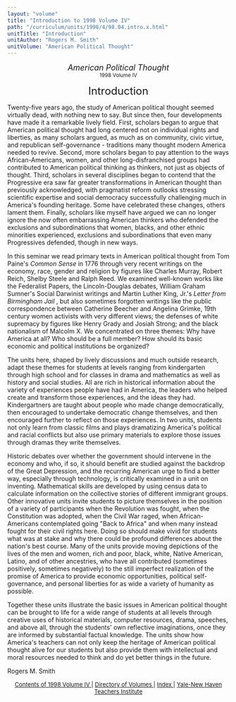 ```yaml
---
layout: "volume"
title: "Introduction to 1998 Volume IV"
path: "/curriculum/units/1998/4/98.04.intro.x.html"
unitTitle: "Introduction"
unitAuthor: "Rogers M. Smith"
unitVolume: "American Political Thought"
---
```

<body>
 <center>
  <font size="+1">
   <i>
    American Political Thought
   </i>
  </font>
  <br/>
  <small>
   1998 Volume IV
  </small>
  <p>
   <font size="+2">
    Introduction
   </font>
  </p>
 </center>
 <p>
  Twenty-five years ago, the study of American political thought seemed virtually dead, with nothing new to say.   But since then, four developments have made it a remarkable lively field.  First, scholars began to argue that American political thought had long centered not on individual rights and liberties, as many scholars argued, as much as on community, civic virtue, and republican self-governance - traditions many thought modern America needed to revive.  Second, more scholars began to pay attention to the ways African-Americans, women, and other long-disfranchised groups had contributed to American political thinking as thinkers, not just as objects of thought.  Third, scholars in several disciplines began to contend that the Progressive era saw far greater transformations in American thought than previously acknowledged, with pragmatist reform outlooks stressing scientific expertise and social democracy successfully challenging much in America's founding heritage.  Some have celebrated these changes, others lament them.  Finally, scholars like myself have argued we can no longer ignore the now often embarrassing American thinkers who defended the exclusions and subordinations that women, blacks, and other ethnic minorities experienced, exclusions and subordinations that even many Progressives defended, though in new ways.
 </p>
 <p>
  In this seminar we read primary texts in American political thought from Tom Paine's
  <i>
   Common Sense
  </i>
  in 1776 through very recent writings on the economy, race, gender and religion by figures like Charles Murray, Robert Reich, Shelby Steele and Ralph Reed.  We examined well-known works like the Federalist Papers, the Lincoln-Douglas debates, William Graham Sumner's Social Darwinist writings and Martin Luther King, Jr.'s
  <i>
   Letter from Birmingham Jail
  </i>
  , but also sometimes forgotten writings like the public correspondence between Catherine Beecher and Angelina Grimke, 19th century women activists with very different views; the defenses of white supremacy by figures like Henry Grady and Josiah Strong; and the black nationalism of Malcolm X.  We concentrated on three themes: Why have America at all?  Who should be a full member?  How should its basic economic and political institutions be organized?
 </p>
 <p>
  The units here, shaped by lively discussions and much outside research, adapt these themes for students at levels ranging from kindergarten through high school and for classes in drama and mathematics as well as history and social studies.  All are rich in historical information about the variety of experiences people have had in America, the leaders who helped create and transform those experiences, and the ideas they had.  Kindergartners are taught about people who made change democratically, then encouraged to undertake democratic change themselves, and then encouraged further to reflect on those experiences.  In two units, students not only learn from classic films and plays dramatizing America's political and racial conflicts but also use primary materials to explore those issues through dramas they write themselves.
 </p>
 <p>
  Historic debates over whether the government should intervene in the economy and who, if so, it should benefit are studied against the backdrop of the Great Depression, and the recurring American urge to find a better way, especially through technology, is critically examined in a unit on inventing.  Mathematical skills are developed by using census data to calculate information on the collective stories of different immigrant groups.  Other innovative units invite students to picture themselves in the position of a variety of participants when the Revolution was fought, when the Constitution was adopted, when the Civil War raged, when African-Americans contemplated going "Back to Africa" and when many instead fought for their civil rights here.  Doing so should make vivid for students what was at stake and why there could be profound differences about the nation's best course.  Many of the units provide moving depictions of the lives of the men and women, rich and poor, black, white, Native American, Latino, and of other ancestries, who have all contributed (sometimes positively, sometimes negatively) to the still imperfect realization of the promise of America to provide economic opportunities, political self-governance, and personal liberties for as wide a variety of humanity as possible.
 </p>
 <p>
  Together these units illustrate the basic issues in American political thought can be brought to life for a wide range of students at all levels through creative uses of historical materials, computer resources, drama, speeches, and above all, through the students' own reflective imaginations, once they are informed by substantial factual knowledge.  The units show how America's teachers can not only keep the heritage of American political thought alive for our students but also provide them with intellectual and moral resources needed to think and do yet better things in the future.
 </p>
 <p>
  Rogers M. Smith
 </p>
 <p>
 </p>
 <p>
 </p>
 <center>
  <font size="-1">
   <a href="../../../units/1998/4/">
    Contents of 1998 Volume IV
   </a>
   |
   <a href="../../../units/">
    Directory of Volumes
   </a>
   |
   <a href="../../../indexes/">
    Index
   </a>
   |
   <a href="../../../../">
    Yale-New Haven Teachers Institute
   </a>
  </font>
 </center>
</body>